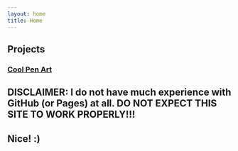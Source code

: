 ```yaml
---
layout: home
title: Home
---
```


## Projects

### [Cool Pen Art](https://scratch.mit.edu/projects/889986275/)

## DISCLAIMER: I do not have much experience with GitHub (or Pages) at all. DO NOT EXPECT THIS SITE TO WORK PROPERLY!!!

## Nice! :)
